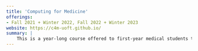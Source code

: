 ```yaml
---
title: 'Computing for Medicine'
offerings: 
- Fall 2021 + Winter 2022, Fall 2022 + Winter 2023
website: https://c4m-uoft.github.io/
summary: |
    This is a year-long course offered to first-year medical students to provide them with the foundational skills they need to use computer programming in their future practices. Covering the Python programming language, students spend the first semester learning basic concepts like variables, program control flow, and data structures. During the second semester, students integrate these concepts into larger real-world programs related to medicine. The course culminates in a guided exercise involving the use of machine learning to predict the onset of a medical condition from vital sign data.
---
```

